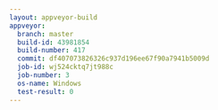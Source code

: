 ```yaml
---
layout: appveyor-build
appveyor:
  branch: master
  build-id: 43981854
  build-number: 417
  commit: df407073826326c937d196ee67f90a7941b5009d
  job-id: wj524cktq7jt988c
  job-number: 3
  os-name: Windows
  test-result: 0
---
```


